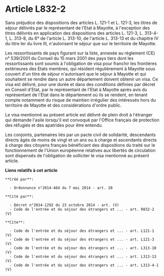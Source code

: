 # Article L832-2

Sans préjudice des dispositions des articles L. 121-1 et L. 121-3, les titres de séjour délivrés par le représentant de
l'Etat à Mayotte, à l'exception des titres délivrés en application des dispositions des articles L. 121-3, L. 313-4-1, L.
313-8, du 6° de l'article L. 313-10, de l'article L. 313-13 et du chapitre IV du titre Ier du livre III, n'autorisent le
séjour que sur le territoire de Mayotte. 

Les ressortissants de pays figurant sur la liste, annexée au règlement (CE) n° 539/2001 du Conseil du 15 mars 2001 des pays
tiers dont les ressortissants sont soumis à l'obligation de visa pour franchir les frontières extérieures des Etats membres,
qui résident régulièrement à Mayotte sous couvert d'un titre de séjour n'autorisant que le séjour à Mayotte et qui souhaitent
se rendre dans un autre département doivent obtenir un visa. Ce visa est délivré, pour une durée et dans des conditions
définies par décret en Conseil d'Etat, par le représentant de l'Etat à Mayotte après avis du représentant de l'Etat dans le
département où ils se rendent, en tenant compte notamment du risque de maintien irrégulier des intéressés hors du territoire
de Mayotte et des considérations d'ordre public. 

Le visa mentionné au présent article est délivré de plein droit à l'étranger qui demande l'asile lorsqu'il est convoqué par
l'Office français de protection des réfugiés et des apatrides pour être entendu. 

Les conjoints, partenaires liés par un pacte civil de solidarité, descendants directs âgés de moins de vingt et un ans ou à
charge et ascendants directs à charge des citoyens français bénéficiant des dispositions du traité sur le fonctionnement de
l'Union européenne relatives aux libertés de circulation sont dispensés de l'obligation de solliciter le visa mentionné au
présent article.

**Liens relatifs à cet article**

	**Créé par**:

	  - Ordonnance n°2014-464 du 7 mai 2014 - art. 20

	**Cité par**:

	  - Décret n°2014-1292 du 23 octobre 2014 - art. (V)
	  - Code de l'entrée et du séjour des étrangers et ... - art. R832-2 (V)

	**Cite**:

	  - Code de l'entrée et du séjour des étrangers et ... - art. L121-1 (V)
	  - Code de l'entrée et du séjour des étrangers et ... - art. L121-3 (V)
	  - Code de l'entrée et du séjour des étrangers et ... - art. L313-10 (V)
	  - Code de l'entrée et du séjour des étrangers et ... - art. L313-13 (V)
	  - Code de l'entrée et du séjour des étrangers et ... - art. L313-4-1 (V)
